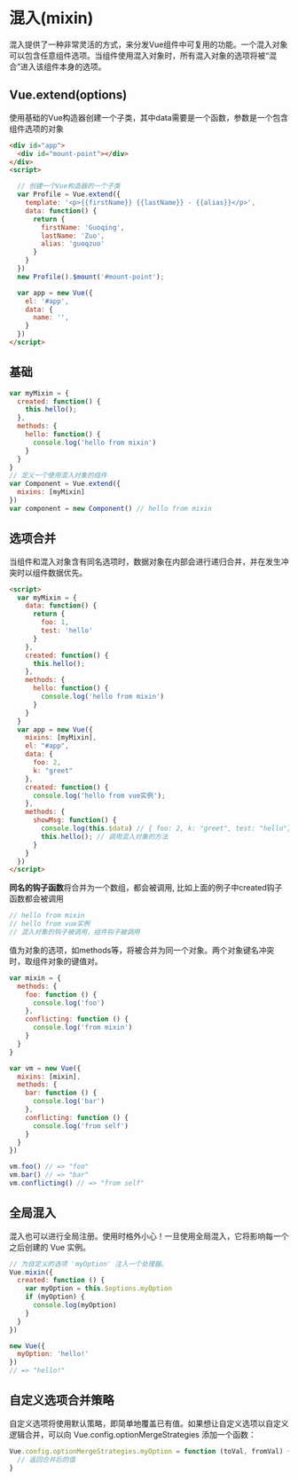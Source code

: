 
# 混入(mixin)

混入提供了一种非常灵活的方式，来分发Vue组件中可复用的功能。一个混入对象可以包含任意组件选项。当组件使用混入对象时，所有混入对象的选项将被“混合”进入该组件本身的选项。

## Vue.extend(options)
使用基础的Vue构造器创建一个子类，其中data需要是一个函数，参数是一个包含组件选项的对象
```html
<div id="app">
  <div id="mount-point"></div>
</div>
<script>

  // 创建一个Vue构造器的一个子类
  var Profile = Vue.extend({
    template: '<p>{{firstName}} {{lastName}} - {{alias}}</p>',
    data: function() {
      return {
        firstName: 'Guoqing',
        lastName: 'Zuo',
        alias: 'guoqzuo'
      }
    }
  })
  new Profile().$mount('#mount-point');

  var app = new Vue({
    el: '#app',
    data: {
      name: '',
    }
  })
</script>
```

## 基础
```js
var myMixin = {
  created: function() {
    this.hello();
  },
  methods: {
    hello: function() {
      console.log('hello from mixin')
    }
  }
}
// 定义一个使用混入对象的组件
var Component = Vue.extend({
  mixins: [myMixin]
})
var component = new Component() // hello from mixin
```

## 选项合并
当组件和混入对象含有同名选项时，数据对象在内部会进行递归合并，并在发生冲突时以组件数据优先。
```html
<script>
  var myMixin = {
    data: function() {
      return {
        foo: 1,
        test: 'hello'
      }
    },
    created: function() {
      this.hello();
    },
    methods: {
      hello: function() {
        console.log('hello from mixin')
      }
    }
  }
  var app = new Vue({
    mixins: [myMixin],
    el: "#app",
    data: {
      foo: 2,
      k: "greet"
    },
    created: function() {
      console.log('hello from vue实例');
    },
    methods: {
      showMsg: function() {
        console.log(this.$data) // { foo: 2, k: "greet", test: "hello"}
        this.hello(); // 调用混入对象的方法
      }
    }
  })
</script>
```

**同名的钩子函数**将合并为一个数组，都会被调用, 比如上面的例子中created钩子函数都会被调用
```js
// hello from mixin
// hello from vue实例 
// 混入对象的钩子被调用，组件钩子被调用
```

值为对象的选项，如methods等，将被合并为同一个对象。两个对象键名冲突时，取组件对象的键值对。
```js
var mixin = {
  methods: {
    foo: function () {
      console.log('foo')
    },
    conflicting: function () {
      console.log('from mixin')
    }
  }
}

var vm = new Vue({
  mixins: [mixin],
  methods: {
    bar: function () {
      console.log('bar')
    },
    conflicting: function () {
      console.log('from self')
    }
  }
})

vm.foo() // => "foo"
vm.bar() // => "bar"
vm.conflicting() // => "from self"
```

## 全局混入
混入也可以进行全局注册。使用时格外小心！一旦使用全局混入，它将影响每一个之后创建的 Vue 实例。
```js
// 为自定义的选项 'myOption' 注入一个处理器。
Vue.mixin({
  created: function () {
    var myOption = this.$options.myOption
    if (myOption) {
      console.log(myOption)
    }
  }
})

new Vue({
  myOption: 'hello!'
})
// => "hello!"
```

## 自定义选项合并策略

自定义选项将使用默认策略，即简单地覆盖已有值。如果想让自定义选项以自定义逻辑合并，可以向 Vue.config.optionMergeStrategies 添加一个函数：
```js
Vue.config.optionMergeStrategies.myOption = function (toVal, fromVal) {
  // 返回合并后的值
}
```